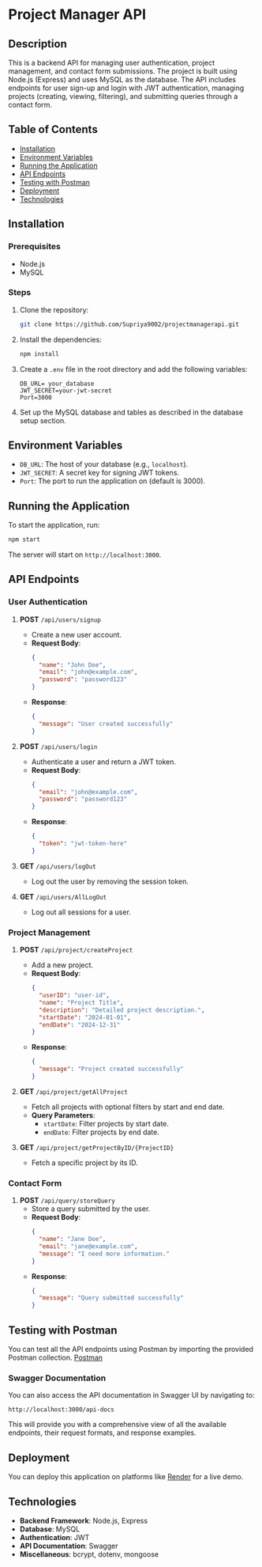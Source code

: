
# Project Manager API

## Description

This is a backend API for managing user authentication, project management, and contact form submissions. The project is built using Node.js (Express) and uses MySQL as the database. The API includes endpoints for user sign-up and login with JWT authentication, managing projects (creating, viewing, filtering), and submitting queries through a contact form.

## Table of Contents

- [Installation](#installation)
- [Environment Variables](#environment-variables)
- [Running the Application](#running-the-application)
- [API Endpoints](#api-endpoints)
- [Testing with Postman](#testing-with-postman)
- [Deployment](#deployment-optional)
- [Technologies](#technologies)

## Installation

### Prerequisites

- Node.js
- MySQL

### Steps

1. Clone the repository:
    ```bash
    git clone https://github.com/Supriya9002/projectmanagerapi.git 
    ```



2. Install the dependencies:
    ```bash
    npm install
    ```

3. Create a `.env` file in the root directory and add the following variables:
    ```env
    DB_URL= your_database
    JWT_SECRET=your-jwt-secret
    Port=3000
    ```

4. Set up the MySQL database and tables as described in the database setup section.

## Environment Variables

- `DB_URL`: The host of your database (e.g., `localhost`).
- `JWT_SECRET`: A secret key for signing JWT tokens.
- `Port`: The port to run the application on (default is 3000).

## Running the Application

To start the application, run:

```bash
npm start
```

The server will start on `http://localhost:3000`.

## API Endpoints

### User Authentication

1. **POST** `/api/users/signup`
   - Create a new user account.
   - **Request Body**: 
     ```json
     {
       "name": "John Doe",
       "email": "john@example.com",
       "password": "password123"
     }
     ```
   - **Response**: 
     ```json
     {
       "message": "User created successfully"
     }
     ```

2. **POST** `/api/users/login`
   - Authenticate a user and return a JWT token.
   - **Request Body**: 
     ```json
     {
       "email": "john@example.com",
       "password": "password123"
     }
     ```
   - **Response**: 
     ```json
     {
       "token": "jwt-token-here"
     }
     ```

3. **GET** `/api/users/logOut`
   - Log out the user by removing the session token.

4. **GET** `/api/users/AllLogOut`
   - Log out all sessions for a user.

### Project Management

1. **POST** `/api/project/createProject`
   - Add a new project.
   - **Request Body**: 
     ```json
     {
       "userID": "user-id",
       "name": "Project Title",
       "description": "Detailed project description.",
       "startDate": "2024-01-01",
       "endDate": "2024-12-31"
     }
     ```
   - **Response**: 
     ```json
     {
       "message": "Project created successfully"
     }
     ```

2. **GET** `/api/project/getAllProject`
   - Fetch all projects with optional filters by start and end date.
   - **Query Parameters**:
     - `startDate`: Filter projects by start date.
     - `endDate`: Filter projects by end date.

3. **GET** `/api/project/getProjectByID/{ProjectID}`
   - Fetch a specific project by its ID.

### Contact Form

1. **POST** `/api/query/storeQuery`
   - Store a query submitted by the user.
   - **Request Body**:
     ```json
     {
       "name": "Jane Doe",
       "email": "jane@example.com",
       "message": "I need more information."
     }
     ```
   - **Response**: 
     ```json
     {
       "message": "Query submitted successfully"
     }
     ```

## Testing with Postman

You can test all the API endpoints using Postman by importing the provided Postman collection. [Postman](https://cloudy-desert-66836.postman.co/workspace/Supriya-Haldar~3aa99702-245f-47d7-9b5d-5844a41c4096/collection/30849931-dc8d373c-ee11-4de6-97b8-1088a898d5aa?action=share&creator=30849931)

### Swagger Documentation

You can also access the API documentation in Swagger UI by navigating to:

```
http://localhost:3000/api-docs
```

This will provide you with a comprehensive view of all the available endpoints, their request formats, and response examples.

## Deployment

You can deploy this application on platforms like [Render](https://render.com) for a live demo.


## Technologies

- **Backend Framework**: Node.js, Express
- **Database**: MySQL
- **Authentication**: JWT
- **API Documentation**: Swagger
- **Miscellaneous**: bcrypt, dotenv, mongoose

